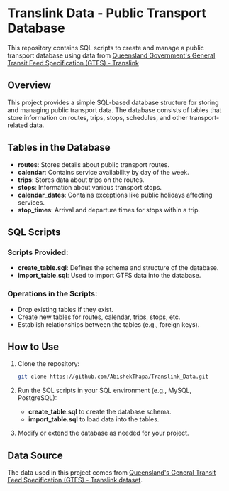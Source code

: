 
# Translink Data - Public Transport Database

This repository contains SQL scripts to create and manage a public transport database using data from [Queensland Government's General Transit Feed Specification (GTFS) - Translink](https://www.data.qld.gov.au/dataset/general-transit-feed-specification-gtfs-translink/resource/e43b6b9f-fc2b-4630-a7c9-86dd5483552b)

## Overview

This project provides a simple SQL-based database structure for storing and managing public transport data. The database consists of tables that store information on routes, trips, stops, schedules, and other transport-related data.

## Tables in the Database

- **routes**: Stores details about public transport routes.
- **calendar**: Contains service availability by day of the week.
- **trips**: Stores data about trips on the routes.
- **stops**: Information about various transport stops.
- **calendar_dates**: Contains exceptions like public holidays affecting services.
- **stop_times**: Arrival and departure times for stops within a trip.

## SQL Scripts

### Scripts Provided:
- **create_table.sql**: Defines the schema and structure of the database.
- **import_table.sql**: Used to import GTFS data into the database.

### Operations in the Scripts:
- Drop existing tables if they exist.
- Create new tables for routes, calendar, trips, stops, etc.
- Establish relationships between the tables (e.g., foreign keys).

## How to Use

1. Clone the repository:
   ```bash
   git clone https://github.com/AbishekThapa/Translink_Data.git
   ```

2. Run the SQL scripts in your SQL environment (e.g., MySQL, PostgreSQL):
   - **create_table.sql** to create the database schema.
   - **import_table.sql** to load data into the tables.

3. Modify or extend the database as needed for your project.

## Data Source

The data used in this project comes from [Queensland's General Transit Feed Specification (GTFS) - Translink dataset](https://www.data.qld.gov.au/dataset/general-transit-feed-specification-gtfs-translink/resource/e43b6b9f-fc2b-4630-a7c9-86dd5483552b).



